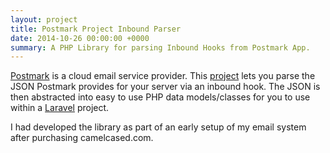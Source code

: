 ```yaml
---
layout: project
title: Postmark Project Inbound Parser
date: 2014-10-26 00:00:00 +0000
summary: A PHP Library for parsing Inbound Hooks from Postmark App.
---
```

[Postmark](https://postmarkapp.com) is a cloud email service provider. This [project](https://github.com/camelCaseD/postmark-inbound-laravel) lets you parse the JSON Postmark provides for your server via an inbound hook. The JSON is then abstracted into easy to use PHP data models/classes for you to use within a [Laravel](http://laravel.com) project.

I had developed the library as part of an early setup of my email system after purchasing camelcased.com.
